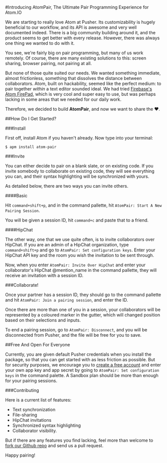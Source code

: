 #Introducing AtomPair, The Ultimate Pair Programming Experience for Atom.IO

We are starting to really love Atom at Pusher. Its customizability is hugely beneficial to our workflow, and its API is awesome and very well documented indeed. There is a big community building around it, and the product seems to get better with every release. However, there was always one thing we wanted to do with it. 

You see, we're fairly big on pair programming, but many of us work remotely. Of course, there are many existing solutions to this: screen sharing, browser pairing, not pairing at all.

But none of those quite suited our needs. We wanted something immediate, almost frictionless, something that dissolves the distance between collaborators. Atom, built on hackability, seemed like the perfect medium: to pair together *within* a text editor sounded ideal. We had tried [Firebase's Atom FirePad](https://github.com/firebase/atom-firepad), which is very cool and super easy to use, but was perhaps lacking in some areas that we needed for our daily work. 

Therefore, we decided to build **AtomPair**, and now we want to share the ♥.

##How Do I Get Started?

###Install

First off, install Atom if you haven't already. Now type into your terminal:

	$ apm install atom-pair
	

###Invite

You can either decide to pair on a blank slate, or on existing code. If you invite somebody to collaborate on existing code, they will see everything you can, and their syntax highlighting will be synchronized with yours.

As detailed below, there are two ways you can invite others. 

####Basic

Hit `command+shift+p`, and in the command pallette, hit `AtomPair: Start A New Pairing Session`. 

You will be given a session ID, hit `command+c` and paste that to a friend.

####HipChat

The other way, one that we use quite often, is to invite collaborators over HipChat. If you are an admin of a HipChat organization, type `command+shift+p` and go to `AtomPair: Set configuration keys`. Enter your HipChat API key and the room you wish the invitation to be sent through. 

Now, when you enter `AtomPair: Invite Over HipChat` and enter your collaborator's HipChat @mention_name in the command pallette, they will receive an invitation with a session ID.

###Collaborate!

Once your partner has a session ID, they should go to the command pallette and hit `AtomPair: Join a pairing session`, and enter the ID. 

Once there are more than one of you in a session, your collaborators will be represented by a coloured marker in the gutter, which will changed position based on their selections and inputs. 

To end a pairing session, go to `AtomPair: Disconnect`, and you will be disconnected from Pusher, and the file will be free for you to save.

##Free And Open For Everyone

Currently, you are given default Pusher credentials when you install the package, so that you can get started with as less friction as possible. But for security purposes, we encourage you to [create a free account]() and enter your own app key and app secret by going to `AtomPair: Set configuration keys` in the command palette. A Sandbox plan should be more than enough for your pairing sessions.

###Contributing

Here is a current list of features:

* Text synchronization
* File-sharing
* HipChat invitations
* Synchronized syntax highlighting
* Collaborator visibility.

But if there are any features you find lacking, feel more than welcome to [fork our Github repo]() and send us a pull request.

Happy pairing!

 


